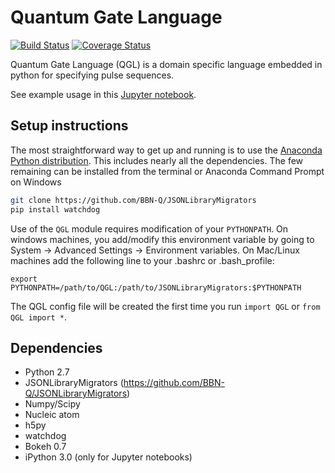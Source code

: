 # Quantum Gate Language

[![Build Status](https://travis-ci.org/BBN-Q/QGL.svg?branch=develop)](https://travis-ci.org/BBN-Q/QGL) [![Coverage Status](https://coveralls.io/repos/BBN-Q/QGL/badge.svg?branch=develop)](https://coveralls.io/r/BBN-Q/QGL)

Quantum Gate Language (QGL) is a domain specific language embedded in python for
specifying pulse sequences.

See example usage in this [Jupyter notebook](https://github.com/BBN-Q/PyQLab/blob/develop/doc/QGL-demo.ipynb).

## Setup instructions

The most straightforward way to get up and running is to use the [Anaconda
Python distribution](http://continuum.io/downloads). This includes nearly all
the dependencies. The few remaining can be installed from the terminal or
Anaconda Command Prompt on Windows

```bash
git clone https://github.com/BBN-Q/JSONLibraryMigrators
pip install watchdog
```

Use of the `QGL` module requires modification of your `PYTHONPATH`. On windows machines, you add/modify this environment variable by going to System -> Advanced Settings -> Environment variables. On Mac/Linux machines add the following line to your .bashrc or .bash_profile:
```
export PYTHONPATH=/path/to/QGL:/path/to/JSONLibraryMigrators:$PYTHONPATH
```

The QGL config file will be created the first time you run `import QGL` or `from QGL import *`.

## Dependencies
* Python 2.7
* JSONLibraryMigrators (https://github.com/BBN-Q/JSONLibraryMigrators)
* Numpy/Scipy
* Nucleic atom
* h5py
* watchdog
* Bokeh 0.7
* iPython 3.0 (only for Jupyter notebooks)
